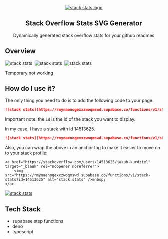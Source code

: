 <div align="center">
  <a href="https://github.com/kubo550/stack-stats">
     <img src="https://user-images.githubusercontent.com/43968748/168917115-9587fc8f-2648-43da-b10f-39743f78295e.png" alt="stack stats logo" />
  </a>


<h2 align="center">Stack Overflow Stats SVG Generator</h2>

  <p align="center">
     Dynamically generated stack overflow stats for your github readmes
    <br />
  </p>
</div>



## Overview

<!-- HERE YOU GO!  -->

<img src="https://rmynaenogexxzwoqmswd.supabase.co/functions/v1/stack-stats?id=14513625&withImage=true" alt="stack stats" />&nbsp;
<img src="https://rmynaenogexxzwoqmswd.supabase.co/functions/v1/stack-stats?id=7856&withImage=true" alt="stack stats" />&nbsp;
<img src="https://rmynaenogexxzwoqmswd.supabase.co/functions/v1/stack-stats?id=21319038&withImage=true" alt="stack stats" />&nbsp;




Temporary not working

## How do I use it?

The only thing you need to do is to add the following code to your page:

```md
![stack stats](https://rmynaenogexxzwoqmswd.supabase.co/functions/v1/stack-stats?id=<yourId>&withImage=true)
```

Important note: the `id` is the id of the stack you want to display.

In my case, I have a stack with id 14513625.

```md
![stack stats](https://rmynaenogexxzwoqmswd.supabase.co/functions/v1/stack-stats?id=14513625)
```


Also, you can wrap the above in an anchor tag to make it easier to move on to your stack profile:

```
<a href="https://stackoverflow.com/users/14513625/jakub-kurdziel" target="_blank" rel="noopener noreferrer">
    <img src="https://rmynaenogexxzwoqmswd.supabase.co/functions/v1/stack-stats?id=14513625" alt="stack stats" />&nbsp;
</a>
```

<a href="https://stackoverflow.com/users/14513625/jakub-kurdziel" target="_blank" rel="noopener noreferrer" title="My Stack Overflow Profile">
    <img src="https://rmynaenogexxzwoqmswd.supabase.co/functions/v1/stack-stats?id=14513625" alt="stack stats" />
</a>




## Tech Stack

* supabase step functions
* deno
* typescript


